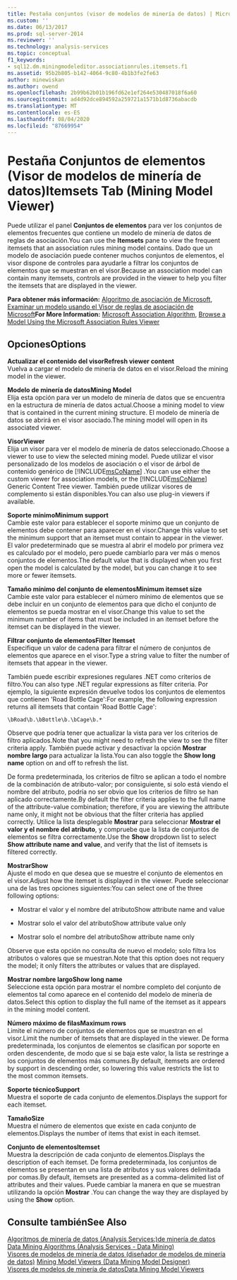 ```yaml
---
title: Pestaña conjuntos (visor de modelos de minería de datos) | Microsoft Docs
ms.custom: ''
ms.date: 06/13/2017
ms.prod: sql-server-2014
ms.reviewer: ''
ms.technology: analysis-services
ms.topic: conceptual
f1_keywords:
- sql12.dm.miningmodeleditor.associationrules.itemsets.f1
ms.assetid: 95b2b805-b142-4064-9c80-4b1b3fe2fe63
author: minewiskan
ms.author: owend
ms.openlocfilehash: 2b99b62b01b196fd62e1ef264e530487018f6a60
ms.sourcegitcommit: ad4d92dce894592a259721a1571b1d8736abacdb
ms.translationtype: MT
ms.contentlocale: es-ES
ms.lasthandoff: 08/04/2020
ms.locfileid: "87669954"
---
```

# <a name="itemsets-tab-mining-model-viewer"></a><span data-ttu-id="49369-102">Pestaña Conjuntos de elementos (Visor de modelos de minería de datos)</span><span class="sxs-lookup"><span data-stu-id="49369-102">Itemsets Tab (Mining Model Viewer)</span></span>
  <span data-ttu-id="49369-103">Puede utilizar el panel **Conjuntos de elementos** para ver los conjuntos de elementos frecuentes que contiene un modelo de minería de datos de reglas de asociación.</span><span class="sxs-lookup"><span data-stu-id="49369-103">You can use the **Itemsets** pane to view the frequent itemsets that an association rules mining model contains.</span></span> <span data-ttu-id="49369-104">Dado que un modelo de asociación puede contener muchos conjuntos de elementos, el visor dispone de controles para ayudarle a filtrar los conjuntos de elementos que se muestran en el visor.</span><span class="sxs-lookup"><span data-stu-id="49369-104">Because an association model can contain many itemsets, controls are provided in the viewer to help you filter the itemsets that are displayed in the viewer.</span></span>  
  
 <span data-ttu-id="49369-105">**Para obtener más información:** [Algoritmo de asociación de Microsoft](data-mining/microsoft-association-algorithm.md), [Examinar un modelo usando el Visor de reglas de asociación de Microsoft](data-mining/browse-a-model-using-the-microsoft-association-rules-viewer.md)</span><span class="sxs-lookup"><span data-stu-id="49369-105">**For More Information:** [Microsoft Association Algorithm](data-mining/microsoft-association-algorithm.md), [Browse a Model Using the Microsoft Association Rules Viewer](data-mining/browse-a-model-using-the-microsoft-association-rules-viewer.md)</span></span>  
  
## <a name="options"></a><span data-ttu-id="49369-106">Opciones</span><span class="sxs-lookup"><span data-stu-id="49369-106">Options</span></span>  
 <span data-ttu-id="49369-107">**Actualizar el contenido del visor**</span><span class="sxs-lookup"><span data-stu-id="49369-107">**Refresh viewer content**</span></span>  
 <span data-ttu-id="49369-108">Vuelva a cargar el modelo de minería de datos en el visor.</span><span class="sxs-lookup"><span data-stu-id="49369-108">Reload the mining model in the viewer.</span></span>  
  
 <span data-ttu-id="49369-109">**Modelo de minería de datos**</span><span class="sxs-lookup"><span data-stu-id="49369-109">**Mining Model**</span></span>  
 <span data-ttu-id="49369-110">Elija esta opción para ver un modelo de minería de datos que se encuentra en la estructura de minería de datos actual.</span><span class="sxs-lookup"><span data-stu-id="49369-110">Choose a mining model to view that is contained in the current mining structure.</span></span> <span data-ttu-id="49369-111">El modelo de minería de datos se abrirá en el visor asociado.</span><span class="sxs-lookup"><span data-stu-id="49369-111">The mining model will open in its associated viewer.</span></span>  
  
 <span data-ttu-id="49369-112">**Visor**</span><span class="sxs-lookup"><span data-stu-id="49369-112">**Viewer**</span></span>  
 <span data-ttu-id="49369-113">Elija un visor para ver el modelo de minería de datos seleccionado.</span><span class="sxs-lookup"><span data-stu-id="49369-113">Choose a viewer to use to view the selected mining model.</span></span> <span data-ttu-id="49369-114">Puede utilizar el visor personalizado de los modelos de asociación o el visor de árbol de contenido genérico de [!INCLUDE[msCoName](../includes/msconame-md.md)] .</span><span class="sxs-lookup"><span data-stu-id="49369-114">You can use either the custom viewer for association models, or the [!INCLUDE[msCoName](../includes/msconame-md.md)] Generic Content Tree viewer.</span></span> <span data-ttu-id="49369-115">También puede utilizar visores de complemento si están disponibles.</span><span class="sxs-lookup"><span data-stu-id="49369-115">You can also use plug-in viewers if available.</span></span>  
  
 <span data-ttu-id="49369-116">**Soporte mínimo**</span><span class="sxs-lookup"><span data-stu-id="49369-116">**Minimum support**</span></span>  
 <span data-ttu-id="49369-117">Cambie este valor para establecer el soporte mínimo que un conjunto de elementos debe contener para aparecer en el visor.</span><span class="sxs-lookup"><span data-stu-id="49369-117">Change this value to set the minimum support that an itemset must contain to appear in the viewer.</span></span> <span data-ttu-id="49369-118">El valor predeterminado que se muestra al abrir el modelo por primera vez es calculado por el modelo, pero puede cambiarlo para ver más o menos conjuntos de elementos.</span><span class="sxs-lookup"><span data-stu-id="49369-118">The default value that is displayed when you first open the model is calculated by the model, but you can change it to see more or fewer itemsets.</span></span>  
  
 <span data-ttu-id="49369-119">**Tamaño mínimo del conjunto de elementos**</span><span class="sxs-lookup"><span data-stu-id="49369-119">**Minimum itemset size**</span></span>  
 <span data-ttu-id="49369-120">Cambie este valor para establecer el número mínimo de elementos que se debe incluir en un conjunto de elementos para que dicho el conjunto de elementos se pueda mostrar en el visor.</span><span class="sxs-lookup"><span data-stu-id="49369-120">Change this value to set the minimum number of items that must be included in an itemset before the itemset can be displayed in the viewer.</span></span>  
  
 <span data-ttu-id="49369-121">**Filtrar conjunto de elementos**</span><span class="sxs-lookup"><span data-stu-id="49369-121">**Filter Itemset**</span></span>  
 <span data-ttu-id="49369-122">Especifique un valor de cadena para filtrar el número de conjuntos de elementos que aparece en el visor.</span><span class="sxs-lookup"><span data-stu-id="49369-122">Type a string value to filter the number of itemsets that appear in the viewer.</span></span>  
  
 <span data-ttu-id="49369-123">También puede escribir expresiones regulares .NET como criterios de filtro.</span><span class="sxs-lookup"><span data-stu-id="49369-123">You can also type .NET regular expressions as filter criteria.</span></span> <span data-ttu-id="49369-124">Por ejemplo, la siguiente expresión devuelve todos los conjuntos de elementos que contienen 'Road Bottle Cage':</span><span class="sxs-lookup"><span data-stu-id="49369-124">For example, the following expression returns all itemsets that contain 'Road Bottle Cage':</span></span>  
  
 `\bRoad\b.\bBottle\b.\bCage\b.*`  
  
 <span data-ttu-id="49369-125">Observe que podría tener que actualizar la vista para ver los criterios de filtro aplicados.</span><span class="sxs-lookup"><span data-stu-id="49369-125">Note that you might need to refresh the view to see the filter criteria apply.</span></span> <span data-ttu-id="49369-126">También puede activar y desactivar la opción **Mostrar nombre largo** para actualizar la lista.</span><span class="sxs-lookup"><span data-stu-id="49369-126">You can also toggle the **Show long name** option on and off to refresh the list.</span></span>  
  
 <span data-ttu-id="49369-127">De forma predeterminada, los criterios de filtro se aplican a todo el nombre de la combinación de atributo-valor; por consiguiente, si solo está viendo el nombre del atributo, podría no ser obvio que los criterios de filtro se han aplicado correctamente.</span><span class="sxs-lookup"><span data-stu-id="49369-127">By default the filter criteria applies to the full name of the attribute-value combination; therefore, if you are viewing the attribute name only, it might not be obvious that the filter criteria has applied correctly.</span></span> <span data-ttu-id="49369-128">Utilice la lista desplegable **Mostrar** para seleccionar **Mostrar el valor y el nombre del atributo**, y compruebe que la lista de conjuntos de elementos se filtra correctamente.</span><span class="sxs-lookup"><span data-stu-id="49369-128">Use the **Show** dropdown list to select **Show attribute name and value**, and verify that the list of itemsets is filtered correctly.</span></span>  
  
 <span data-ttu-id="49369-129">**Mostrar**</span><span class="sxs-lookup"><span data-stu-id="49369-129">**Show**</span></span>  
 <span data-ttu-id="49369-130">Ajuste el modo en que desea que se muestre el conjunto de elementos en el visor.</span><span class="sxs-lookup"><span data-stu-id="49369-130">Adjust how the itemset is displayed in the viewer.</span></span> <span data-ttu-id="49369-131">Puede seleccionar una de las tres opciones siguientes:</span><span class="sxs-lookup"><span data-stu-id="49369-131">You can select one of the three following options:</span></span>  
  
-   <span data-ttu-id="49369-132">Mostrar el valor y el nombre del atributo</span><span class="sxs-lookup"><span data-stu-id="49369-132">Show attribute name and value</span></span>  
  
-   <span data-ttu-id="49369-133">Mostrar solo el valor del atributo</span><span class="sxs-lookup"><span data-stu-id="49369-133">Show attribute value only</span></span>  
  
-   <span data-ttu-id="49369-134">Mostrar solo el nombre del atributo</span><span class="sxs-lookup"><span data-stu-id="49369-134">Show attribute name only</span></span>  
  
 <span data-ttu-id="49369-135">Observe que esta opción no consulta de nuevo el modelo; solo filtra los atributos o valores que se muestran.</span><span class="sxs-lookup"><span data-stu-id="49369-135">Note that this option does not requery the model; it only filters the attributes or values that are displayed.</span></span>  
  
 <span data-ttu-id="49369-136">**Mostrar nombre largo**</span><span class="sxs-lookup"><span data-stu-id="49369-136">**Show long name**</span></span>  
 <span data-ttu-id="49369-137">Seleccione esta opción para mostrar el nombre completo del conjunto de elementos tal como aparece en el contenido del modelo de minería de datos.</span><span class="sxs-lookup"><span data-stu-id="49369-137">Select this option to display the full name of the itemset as it appears in the mining model content.</span></span>  
  
 <span data-ttu-id="49369-138">**Número máximo de filas**</span><span class="sxs-lookup"><span data-stu-id="49369-138">**Maximum rows**</span></span>  
 <span data-ttu-id="49369-139">Limite el número de conjuntos de elementos que se muestran en el visor.</span><span class="sxs-lookup"><span data-stu-id="49369-139">Limit the number of itemsets that are displayed in the viewer.</span></span> <span data-ttu-id="49369-140">De forma predeterminada, los conjuntos de elementos se clasifican por soporte en orden descendente, de modo que si se baja este valor, la lista se restringe a los conjuntos de elementos más comunes.</span><span class="sxs-lookup"><span data-stu-id="49369-140">By default, itemsets are ordered by support in descending order, so lowering this value restricts the list to the most common itemsets.</span></span>  
  
 <span data-ttu-id="49369-141">**Soporte técnico**</span><span class="sxs-lookup"><span data-stu-id="49369-141">**Support**</span></span>  
 <span data-ttu-id="49369-142">Muestra el soporte de cada conjunto de elementos.</span><span class="sxs-lookup"><span data-stu-id="49369-142">Displays the support for each itemset.</span></span>  
  
 <span data-ttu-id="49369-143">**Tamaño**</span><span class="sxs-lookup"><span data-stu-id="49369-143">**Size**</span></span>  
 <span data-ttu-id="49369-144">Muestra el número de elementos que existe en cada conjunto de elementos.</span><span class="sxs-lookup"><span data-stu-id="49369-144">Displays the number of items that exist in each itemset.</span></span>  
  
 <span data-ttu-id="49369-145">**Conjunto de elementos**</span><span class="sxs-lookup"><span data-stu-id="49369-145">**Itemset**</span></span>  
 <span data-ttu-id="49369-146">Muestra la descripción de cada conjunto de elementos.</span><span class="sxs-lookup"><span data-stu-id="49369-146">Displays the description of each itemset.</span></span> <span data-ttu-id="49369-147">De forma predeterminada, los conjuntos de elementos se presentan en una lista de atributos y sus valores delimitada por comas.</span><span class="sxs-lookup"><span data-stu-id="49369-147">By default, itemsets are presented as a comma-delimited list of attributes and their values.</span></span> <span data-ttu-id="49369-148">Puede cambiar la manera en que se muestran utilizando la opción **Mostrar** .</span><span class="sxs-lookup"><span data-stu-id="49369-148">You can change the way they are displayed by using the **Show** option.</span></span>  
  
## <a name="see-also"></a><span data-ttu-id="49369-149">Consulte también</span><span class="sxs-lookup"><span data-stu-id="49369-149">See Also</span></span>  
 <span data-ttu-id="49369-150">[Algoritmos de minería de datos &#40;Analysis Services:&#41;de minería de datos](data-mining/data-mining-algorithms-analysis-services-data-mining.md) </span><span class="sxs-lookup"><span data-stu-id="49369-150">[Data Mining Algorithms &#40;Analysis Services - Data Mining&#41;](data-mining/data-mining-algorithms-analysis-services-data-mining.md) </span></span>  
 <span data-ttu-id="49369-151">[Visores de modelos de minería de datos &#40;diseñador de modelos de minería de datos&#41;](mining-model-viewers-data-mining-model-designer.md) </span><span class="sxs-lookup"><span data-stu-id="49369-151">[Mining Model Viewers &#40;Data Mining Model Designer&#41;](mining-model-viewers-data-mining-model-designer.md) </span></span>  
 [<span data-ttu-id="49369-152">Visores de modelos de minería de datos</span><span class="sxs-lookup"><span data-stu-id="49369-152">Data Mining Model Viewers</span></span>](data-mining/data-mining-model-viewers.md)  
  
  
